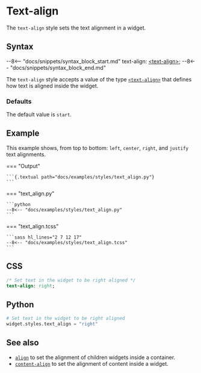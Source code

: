# Text-align

The `text-align` style sets the text alignment in a widget.

## Syntax

--8<-- "docs/snippets/syntax_block_start.md"
text-align: <a href="../../css_types/text_align">&lt;text-align&gt;</a>;
--8<-- "docs/snippets/syntax_block_end.md"

The `text-align` style accepts a value of the type [`<text-align>`](../css_types/text_align.md) that defines how text is aligned inside the widget.

### Defaults

The default value is `start`.

## Example

This example shows, from top to bottom: `left`, `center`, `right`, and `justify` text alignments.

=== "Output"

    ```{.textual path="docs/examples/styles/text_align.py"}
    ```

=== "text_align.py"

    ```python
    --8<-- "docs/examples/styles/text_align.py"
    ```

=== "text_align.tcss"

    ```sass hl_lines="2 7 12 17"
    --8<-- "docs/examples/styles/text_align.tcss"
    ```

[//]: # (TODO: Add an example that shows how `start` and `end` change when RTL support is added.)

## CSS

```sass
/* Set text in the widget to be right aligned */
text-align: right;
```

## Python

```python
# Set text in the widget to be right aligned
widget.styles.text_align = "right"
```

## See also

 - [`align`](./align.md) to set the alignment of children widgets inside a container.
 - [`content-align`](./content_align.md) to set the alignment of content inside a widget.
